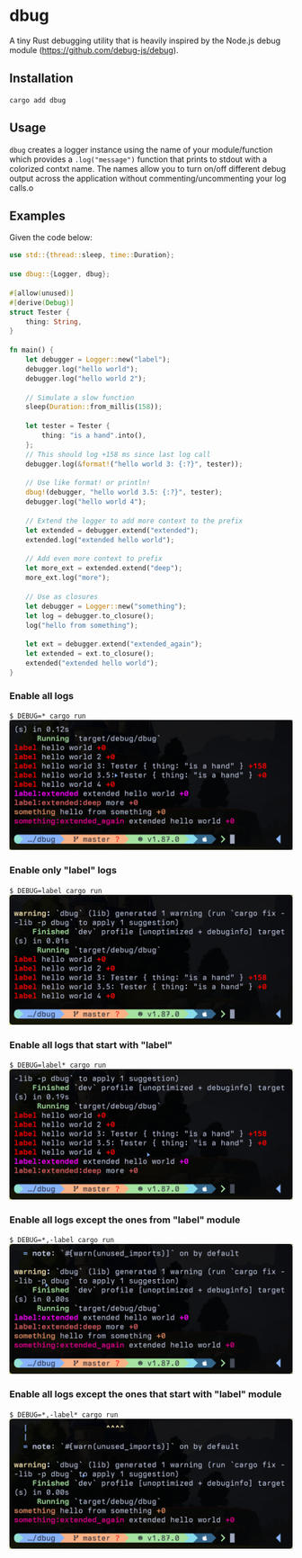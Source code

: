 # dbug

A tiny Rust debugging utility that is heavily inspired by the Node.js debug module (https://github.com/debug-js/debug).

## Installation
```
cargo add dbug
```

## Usage
`dbug` creates a logger instance using the name of your module/function which provides a `.log("message")` function that prints to stdout with a colorized contxt name. The names allow you to turn on/off different debug output across the application without commenting/uncommenting your log calls.o

## Examples

Given the code below:
```rust
use std::{thread::sleep, time::Duration};

use dbug::{Logger, dbug};

#[allow(unused)]
#[derive(Debug)]
struct Tester {
    thing: String,
}

fn main() {
    let debugger = Logger::new("label");
    debugger.log("hello world");
    debugger.log("hello world 2");

    // Simulate a slow function
    sleep(Duration::from_millis(158));

    let tester = Tester {
        thing: "is a hand".into(),
    };
    // This should log +158 ms since last log call
    debugger.log(&format!("hello world 3: {:?}", tester));

    // Use like format! or println!
    dbug!(debugger, "hello world 3.5: {:?}", tester);
    debugger.log("hello world 4");

    // Extend the logger to add more context to the prefix
    let extended = debugger.extend("extended");
    extended.log("extended hello world");

    // Add even more context to prefix
    let more_ext = extended.extend("deep");
    more_ext.log("more");

    // Use as closures
    let debugger = Logger::new("something");
    let log = debugger.to_closure();
    log("hello from something");

    let ext = debugger.extend("extended_again");
    let extended = ext.to_closure();
    extended("extended hello world");
}
```

### Enable all logs
`$ DEBUG=* cargo run`
![All logs](/images/all.png)

### Enable only "label" logs
`$ DEBUG=label cargo run`
![All label logs](/images/label_only.png)

### Enable all logs that start with "label"
`$ DEBUG=label* cargo run`
![All logs that start with label](/images/starts_with_label.png)

### Enable all logs except the ones from "label" module
`$ DEBUG=*,-label cargo run`
![All logs except label](/images/all_except_label.png)

### Enable all logs except the ones that start with "label" module
`$ DEBUG=*,-label* cargo run`
![All logs except starts with label](/images/all_except_starts_with_label.png)
